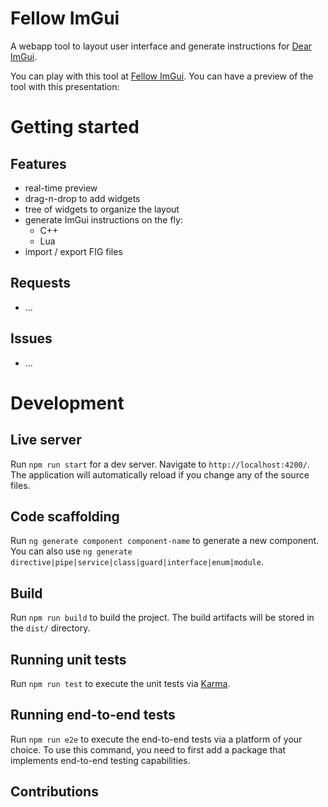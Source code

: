 # Fellow ImGui

A webapp tool to layout user interface and generate instructions for [Dear ImGui].

You can play with this tool at [Fellow ImGui]. You can have a preview of the 
tool with this presentation:

<!-- Insert GIF -->

# Getting started

## Features

- real-time preview
- drag-n-drop to add widgets
- tree of widgets to organize the layout
- generate ImGui instructions on the fly:
  - C++
  - Lua
- import / export FIG files

## Requests
- ...

## Issues
- ...

# Development

## Live server

Run `npm run start` for a dev server. Navigate to `http://localhost:4200/`. 
The application will automatically reload if you change any of the source 
files.

## Code scaffolding

Run `ng generate component component-name` to generate a new component. You 
can also use `ng generate directive|pipe|service|class|guard|interface|enum|module`.

## Build

Run `npm run build` to build the project. The build artifacts will be stored 
in the `dist/` directory.

## Running unit tests

Run `npm run test` to execute the unit tests via [Karma].

## Running end-to-end tests

Run `npm run e2e` to execute the end-to-end tests via a platform of your 
choice. To use this command, you need to first add a package that implements 
end-to-end testing capabilities.

## Contributions


<!-- Table of links -->
[Dear ImGui]: https://github.com/ocornut/imgui
[Fellow ImGui]: https://rayshader.github.io/FellowImGui
[Karma]: https://karma-runner.github.io